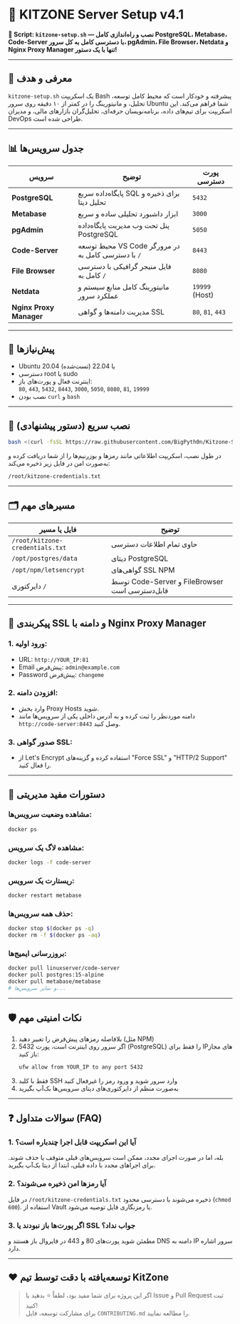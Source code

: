 # 🚀 KITZONE Server Setup v4.1

**🔧 Script: `kitzone-setup.sh` — نصب و راه‌اندازی کامل PostgreSQL، Metabase، Code-Server با دسترسی کامل به کل سرور، pgAdmin، File Browser، Netdata و Nginx Proxy Manager تنها با یک دستور!**

---

## 📌 معرفی و هدف

`kitzone-setup.sh` یک اسکریپت Bash پیشرفته و خودکار است که محیط کامل توسعه، تحلیل، و مانیتورینگ را در کمتر از ۱۰ دقیقه روی سرور Ubuntu شما فراهم می‌کند. این اسکریپت برای تیم‌های داده، برنامه‌نویسان حرفه‌ای، تحلیل‌گران بازارهای مالی، و مدیران DevOps طراحی شده است.

---

## 📊 جدول سرویس‌ها

| سرویس                 | توضیح                                              | پورت دسترسی     |
|----------------------|-----------------------------------------------------|------------------|
| **PostgreSQL**       | پایگاه‌داده سریع SQL برای ذخیره و تحلیل دیتا       | `5432`           |
| **Metabase**         | ابزار داشبورد تحلیلی ساده و سریع                    | `3000`           |
| **pgAdmin**          | پنل تحت وب مدیریت پایگاه‌داده PostgreSQL            | `5050`           |
| **Code-Server**      | محیط توسعه VS Code در مرورگر با دسترسی کامل به `/` | `8443`           |
| **File Browser**     | فایل منیجر گرافیکی با دسترسی کامل به `/`           | `8080`           |
| **Netdata**          | مانیتورینگ کامل منابع سیستم و عملکرد سرور          | `19999` (Host)   |
| **Nginx Proxy Manager** | مدیریت دامنه‌ها و گواهی SSL                        | `80`, `81`, `443` |

---

## 🧰 پیش‌نیازها

- Ubuntu 20.04 یا 22.04 (تست‌شده)
- دسترسی root یا sudo
- اینترنت فعال و پورت‌های باز:  
  `80`, `443`, `5432`, `8443`, `3000`, `5050`, `8080`, `81`, `19999`
- نصب بودن `curl` و `bash`

---

## 🧪 نصب سریع (دستور پیشنهادی)

```bash
bash <(curl -fsSL https://raw.githubusercontent.com/BigPyth0n/Kitzone-Server-Stack/main/main.sh)
```

در طول نصب، اسکریپت اطلاعاتی مانند رمزها و یوزرنیم‌ها را از شما دریافت کرده و به‌صورت امن در فایل زیر ذخیره می‌کند:

```
/root/kitzone-credentials.txt
```

---

## 🗂️ مسیرهای مهم

| فایل یا مسیر                     | توضیح                         |
|----------------------------------|--------------------------------|
| `/root/kitzone-credentials.txt` | حاوی تمام اطلاعات دسترسی      |
| `/opt/postgres/data`            | دیتای PostgreSQL              |
| `/opt/npm/letsencrypt`          | گواهی‌های SSL NPM             |
| دایرکتوری `/`                   | توسط Code-Server و FileBrowser قابل‌دسترسی است |

---

## 🔐 پیکربندی SSL و دامنه با Nginx Proxy Manager

### 1. ورود اولیه:
- URL: `http://YOUR_IP:81`  
- Email پیش‌فرض: `admin@example.com`  
- Password پیش‌فرض: `changeme`

### 2. افزودن دامنه:
- وارد بخش Proxy Hosts شوید.
- دامنه موردنظر را ثبت کرده و به آدرس داخلی یکی از سرویس‌ها مانند `http://code-server:8443` وصل کنید.

### 3. صدور گواهی SSL:
- از Let's Encrypt استفاده کرده و گزینه‌های "Force SSL" و "HTTP/2 Support" را فعال کنید.

---

## 🧪 دستورات مفید مدیریتی

### مشاهده وضعیت سرویس‌ها:
```bash
docker ps
```

### مشاهده لاگ یک سرویس:
```bash
docker logs -f code-server
```

### ریستارت یک سرویس:
```bash
docker restart metabase
```

### حذف همه سرویس‌ها:
```bash
docker stop $(docker ps -q)
docker rm -f $(docker ps -aq)
```

### بروزرسانی ایمیج‌ها:
```bash
docker pull linuxserver/code-server
docker pull postgres:15-alpine
docker pull metabase/metabase
# و سایر سرویس‌ها...
```

---

## 🛡️ نکات امنیتی مهم

1. بلافاصله رمزهای پیش‌فرض را تغییر دهید (مثل NPM)
2. اگر سرور روی اینترنت است، پورت 5432 (PostgreSQL) را فقط برای IPهای مجاز باز کنید:
   ```bash
   ufw allow from YOUR_IP to any port 5432
   ```
3. فقط با کلید SSH وارد سرور شوید و ورود رمز را غیرفعال کنید
4. به‌صورت منظم از دایرکتوری‌های دیتای سرویس‌ها بک‌آپ بگیرید

---

## ❓ سوالات متداول (FAQ)

### 1. آیا این اسکریپت قابل اجرا چندباره است؟
بله، اما در صورت اجرای مجدد، ممکن است سرویس‌های قبلی متوقف یا حذف شوند. برای اجراهای مجدد با داده قبلی، ابتدا از دیتا بک‌آپ بگیرید.

### 2. آیا رمزها امن ذخیره می‌شوند؟
در فایل `/root/kitzone-credentials.txt` ذخیره می‌شوند با دسترسی محدود (`chmod 600`). استفاده از Vault یا رمزنگاری فایل توصیه می‌شود.

### 3. اگر پورت‌ها باز نبودند یا SSL جواب نداد؟
مطمئن شوید پورت‌های 80 و 443 در فایروال باز هستند و DNS دامنه به IP سرور اشاره دارد.

---

## ❤️ توسعه‌یافته با دقت توسط تیم KitZone

> اگر این پروژه برای شما مفید بود، لطفاً ⭐ بدهید یا Issue و Pull Request ثبت کنید!  
> برای مشارکت توسعه، فایل `CONTRIBUTING.md` را مطالعه نمایید.
